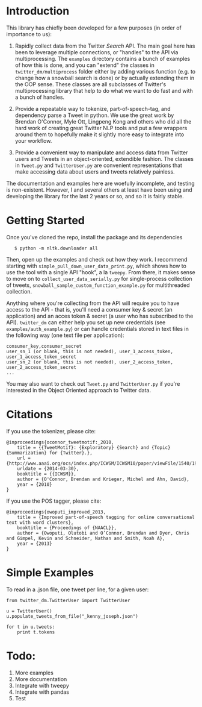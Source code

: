 # Introduction

This library has chiefly been developed for a few purposes (in order of importance to us):

1. Rapidly collect data from the Twitter *Search* API. The main goal here has been to leverage multiple 
connections, or "handles" to the API via multiprocessing. The ```examples``` directory contains a bunch of examples
of how this is done, and you can "extend" the classes in ```twitter_dm/multiprocess``` folder either by adding various function (e.g. to change how a snowball search is done) or by actually extending them in the OOP sense. These classes are all subclasses of Twitter's multiprocessing library that help to do what we want to do fast and with a bunch of handles.  

2. Provide a repeatable way to tokenize, part-of-speech-tag, and dependency parse a Tweet in python. We use the great work by Brendan O'Connor, Myle Ott, Lingpeng Kong and others who did all the hard work of creating great Twitter NLP tools and put a few wrappers around them to hopefully make it slightly more easy to integrate into your workflow. 


4. Provide a convenient way to manipulate and access data from Twitter users and Tweets in an object-oriented, extendible
fashion.  The classes in ```Tweet.py``` and ```TwitterUser.py``` are convenient representations that make accessing data about users and tweets relatively painless.

The documentation and examples here are woefully incomplete, and testing is non-existent. However, I and several others at least have been using and developing the library for the last 2 years or so, and so it is fairly stable.


# Getting Started

Once you've cloned the repo, install the package and its dependencies

```$ python setup.py install
   $ python -m nltk.downloader all
```

Then, open up the examples and check out how they work.  I recommend starting with ```simple_pull_down_user_data_print.py```, which shows how to use the tool with a single API "hook", a la ```tweepy```. From there, it makes sense to move on to ```collect_user_data_serially.py``` for single-process collection of tweets, ```snowball_sample_custom_function_example.py``` for multithreaded collection.

Anything where you're collecting from the API will require you to have access to the API - that is, you'll need a consumer key & secret (an application) and an acces token & secret (a user who has subscribed to the API). ```twitter_dm``` can either help you set up new credentials (see ```examples/auth_example.py```) or can handle credentials stored in text files in the following way (one text file per application):

```
consumer_key,consumer_secret
user_sn_1 (or blank, this is not needed), user_1_access_token, user_1_access_token_secret
user_sn_2 (or blank, this is not needed), user_2_access_token, user_2_access_token_secret
...
```

You may also want to check out ```Tweet.py``` and ```TwitterUser.py``` if you're interested in the Object Oriented
approach to Twitter data.


# Citations

If you use the tokenizer, please cite:
```
@inproceedings{oconnor_tweetmotif:_2010,
	title = {{TweetMotif}: {Exploratory} {Search} and {Topic} {Summarization} for {Twitter}.},
	url = {http://www.aaai.org/ocs/index.php/ICWSM/ICWSM10/paper/viewFile/1540/1907/},
	urldate = {2014-03-30},
	booktitle = {{ICWSM}},
	author = {O'Connor, Brendan and Krieger, Michel and Ahn, David},
	year = {2010}
}
```
If you use the POS tagger, please cite:
```
@inproceedings{owoputi_improved_2013,
	title = {Improved part-of-speech tagging for online conversational text with word clusters},
	booktitle = {Proceedings of {NAACL}},
	author = {Owoputi, Olutobi and O’Connor, Brendan and Dyer, Chris and Gimpel, Kevin and Schneider, Nathan and Smith, Noah A},
	year = {2013}
}
```


# Simple Examples

To read in a .json file, one tweet per line, for a given user:
```
from twitter_dm.TwitterUser import TwitterUser

u = TwitterUser()
u.populate_tweets_from_file("_kenny_joseph.json")

for t in u.tweets:
    print t.tokens
```

# Todo:

1. More examples
2. More documentation
3. Integrate with tweepy
4. Integrate with pandas
5. Test

